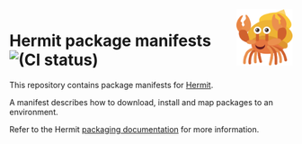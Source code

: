 <a href="https://www.vecteezy.com/vector-art/292320-hermit-crab-on-white-background" title="Hermit Crab by Vecteezy">
<img align="right" width="100" height="100" src="hermit.svg" alt="Hermit">
</a>

# Hermit package manifests ![(CI status)](https://github.com/cashapp/hermit-packages/workflows/CI/badge.svg)

This repository contains package manifests for [Hermit](https://github.com/cashapp/hermit).

A manifest describes how to download, install and map packages to an environment.

Refer to the Hermit [packaging documentation](https://cashapp.github.io/hermit/docs/packaging/) for more information.
